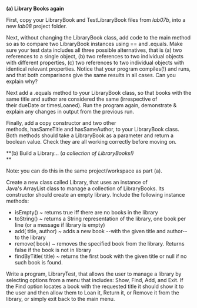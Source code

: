 **(a) Library Books again**

First, copy your LibraryBook and TestLibraryBook files from *lab07b*, into a new *lab08* project folder.

Next, without changing the LibraryBook class, add code to the main method so as to compare two LibraryBook instances using == and .equals. Make sure your test data includes all three possible alternatives, that is (a) two references to a single object, (b) two references to two individual objects with different properties, (c) two references to two individual objects with identical relevant properties. Notice that your program compiles(!) and runs, and that both comparisons give the same results in all cases. Can you explain why?

Next add a .equals method to your LibraryBook class, so that books with the same title and author are considered the same (irrespective of their dueDate or timesLoaned). Run the program again, demonstrate & explain any changes in output from the previous run.

Finally, add a copy constructor and two other methods, hasSameTitle and hasSameAuthor, to your LibraryBook class. Both methods should take a LibraryBook as a parameter and return a boolean value. Check they are all working correctly before moving on.

**(b) Build a Library... (*a collection of LibraryBooks!)*\
**

Note: you can do this in the same project/workspace as part (a).

Create a new class called Library, that uses an instance of Java's ArrayList class to manage a collection of LibraryBooks. Its constructor should create an empty library. Include the following instance methods:

-   isEmpty() ~ returns true iff there are no books in the library
-   toString() ~ returns a String representation of the library, one book per line (or a message if library is empty)
-   add( title, author) ~ adds a new book --with the given title and author-- to the library
-   remove( book) ~ removes the specified book from the library. Returns false if the book is not in library
-   findByTitle( title) ~ returns the first book with the given title or null if no such book is found.

Write a program, LibraryTest, that allows the user to manage a library by selecting options from a menu that includes: Show, Find, Add, and Exit. If the Find option locates a book with the requested title it should show it to the user and then allow them to Loan it, Return it, or Remove it from the library, or simply exit back to the main menu.